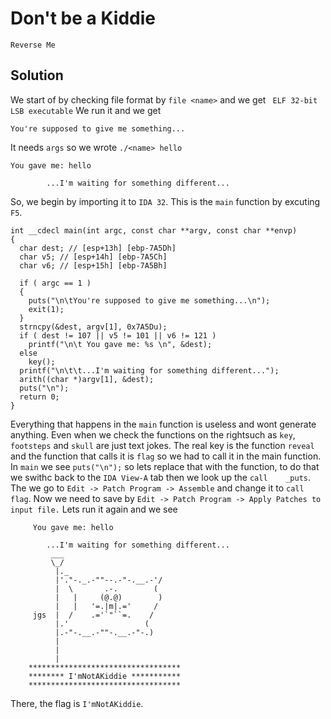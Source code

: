 # Don't be a Kiddie

`Reverse Me`

## Solution

We start of by checking file format by `file <name>` and we get ` ELF 32-bit LSB executable`
We run it and we get 
```
You're supposed to give me something...
```
It needs `args` so we wrote `./<name> hello`
```
You gave me: hello 

		...I'm waiting for something different...
```

So, we begin by importing it to `IDA 32`. This is the `main` function by excuting `F5`.
```
int __cdecl main(int argc, const char **argv, const char **envp)
{
  char dest; // [esp+13h] [ebp-7A5Dh]
  char v5; // [esp+14h] [ebp-7A5Ch]
  char v6; // [esp+15h] [ebp-7A5Bh]

  if ( argc == 1 )
  {
    puts("\n\tYou're supposed to give me something...\n");
    exit(1);
  }
  strncpy(&dest, argv[1], 0x7A5Du);
  if ( dest != 107 || v5 != 101 || v6 != 121 )
    printf("\n\t You gave me: %s \n", &dest);
  else
    key();
  printf("\n\t\t...I'm waiting for something different...");
  arith((char *)argv[1], &dest);
  puts("\n");
  return 0;
}
```
Everything that happens in the `main` function is useless and wont generate anything. 
Even when we check the functions on the rightsuch as `key`, `footsteps` and `skull` are just text jokes.
The real key is the function `reveal` and the function that calls it is `flag` so we had to call it in the main function.
In `main` we see `puts("\n");` so lets replace that with the function, to do that we swithc back to the `IDA View-A` tab then we look up the `call    _puts`.
The we go to `Edit -> Patch Program -> Assemble` and change it to `call    flag`.
Now we need to save by `Edit -> Patch Program -> Apply Patches to input file.`
Lets run it again and we see
```
	 You gave me: hello 

		...I'm waiting for something different...
	     ___                             
	     \_/                             
	      |._                            
	      |'."-._.-""--.-"-.__.-'/       
	      |  \       .-.        (        
	      |   |     (@.@)        )       
	      |   |   '=.|m|.='     /        
	 jgs  |  /    .='`"``=.    /         
	      |.'                 (          
	      |.-"-.__.-""-.__.-"-.)         
	      |                              
	      |                              
	      |                              
	**********************************
	******** I'mNotAKiddie ***********
	**********************************
```

There, the flag is `I'mNotAKiddie`.
